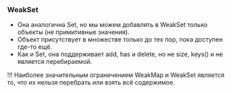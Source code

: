 ### WeakSet

- Она аналогична Set, но мы можем добавлять в WeakSet только объекты (не примитивные значения).
- Объект присутствует в множестве только до тех пор, пока доступен где-то ещё.
- Как и Set, она поддерживает add, has и delete, но не size, keys() и не является перебираемой.

!!! Наиболее значительным ограничением WeakMap и WeakSet является то, что их нельзя перебрать или взять
всё содержимое.

```

```
